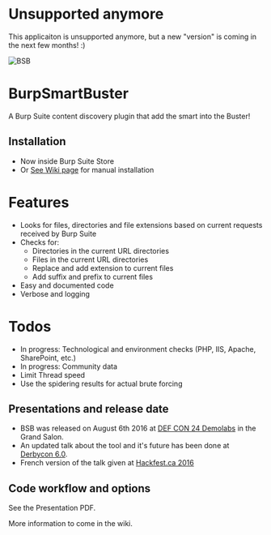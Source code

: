# Unsupported anymore
This applicaiton is unsupported anymore, but a new "version" is coming in the next few months! :)

![BSB](http://i.imgur.com/rHToHhe.png)

# BurpSmartBuster

A Burp Suite content discovery plugin that add the smart into the Buster!

## Installation

- Now inside Burp Suite Store
- Or [See Wiki page](https://github.com/pathetiq/BurpSmartBuster/wiki) for manual installation


# Features

* Looks for files, directories and file extensions based on current requests received by Burp Suite
* Checks for:
  * Directories in the current URL directories
  * Files in the current URL directories 
  * Replace and add extension to current files
  * Add suffix and prefix to current files
* Easy and documented code
* Verbose and logging 

# Todos

* In progress: Technological and environment checks (PHP, IIS, Apache, SharePoint, etc.)
* In progress: Community data
* Limit Thread speed
* Use the spidering results for actual brute forcing

## Presentations and release date

* BSB was released on August 6th 2016 at [DEF CON 24 Demolabs](https://defcon.org/html/defcon-24/dc-24-demolabs.html) in the Grand Salon. 
* An updated talk about the tool and it's future has been done at [Derbycon 6.0](https://www.youtube.com/watch?v=RFxUfoVgMrw).
* French version of the talk given at [Hackfest.ca 2016](https://www.youtube.com/watch?v=yIC9zmKLoxg)

## Code workflow and options

See the Presentation PDF.

More information to come in the wiki.
